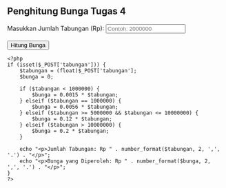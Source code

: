 <!DOCTYPE html>
<html lang="en">

<head>
    <meta charset="UTF-8">
    <meta name="viewport" content="width=device-width, initial-scale=1.0">
    <title>Penghitung Bunga</title>
</head>

<body>
    <h2>Penghitung Bunga Tugas 4</h2>
    <form method="POST">
        <label for="tabungan">Masukkan Jumlah Tabungan (Rp):</label>
        <input type="number" id="tabungan" name="tabungan" required placeholder="Contoh: 2000000"><br><br>
        <button type="submit">Hitung Bunga</button>
    </form>

    <?php
    if (isset($_POST['tabungan'])) {
        $tabungan = (float)$_POST['tabungan'];
        $bunga = 0;

        if ($tabungan < 1000000) {
            $bunga = 0.0015 * $tabungan;
        } elseif ($tabungan == 1000000) {
            $bunga = 0.0056 * $tabungan;
        } elseif ($tabungan >= 5000000 && $tabungan <= 10000000) {
            $bunga = 0.12 * $tabungan;
        } elseif ($tabungan > 10000000) {
            $bunga = 0.2 * $tabungan;
        }

        echo "<p>Jumlah Tabungan: Rp " . number_format($tabungan, 2, ',', '.') . "</p>";
        echo "<p>Bunga yang Diperoleh: Rp " . number_format($bunga, 2, ',', '.') . "</p>";
    }
    ?>
</body>

</html>
